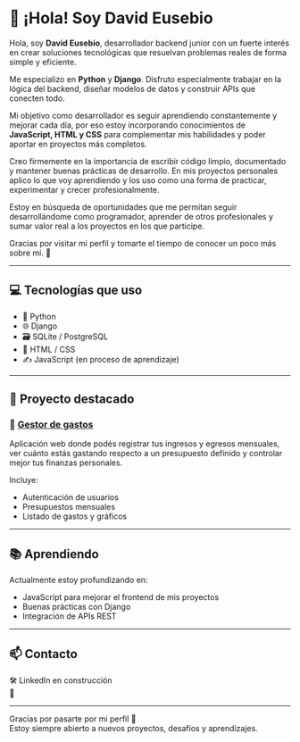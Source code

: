 # 👋 ¡Hola! Soy David Eusebio

Hola, soy **David Eusebio**, desarrollador backend junior con un fuerte interés en crear soluciones tecnológicas que resuelvan problemas reales de forma simple y eficiente.

Me especializo en **Python** y **Django**. Disfruto especialmente trabajar en la lógica del backend, diseñar modelos de datos y construir APIs que conecten todo.

Mi objetivo como desarrollador es seguir aprendiendo constantemente y mejorar cada día, por eso estoy incorporando conocimientos de **JavaScript, HTML y CSS** para complementar mis habilidades y poder aportar en proyectos más completos.

Creo firmemente en la importancia de escribir código limpio, documentado y mantener buenas prácticas de desarrollo. En mis proyectos personales aplico lo que voy aprendiendo y los uso como una forma de practicar, experimentar y crecer profesionalmente.

Estoy en búsqueda de oportunidades que me permitan seguir desarrollándome como programador, aprender de otros profesionales y sumar valor real a los proyectos en los que participe.

Gracias por visitar mi perfil y tomarte el tiempo de conocer un poco más sobre mí. 🙌


---

## 💻 Tecnologías que uso

- 🐍 Python
- 🌐 Django
- 🗃️ SQLite / PostgreSQL
- 🧩 HTML / CSS
- ✍️ JavaScript (en proceso de aprendizaje)

---

## 🚀 Proyecto destacado

### 🧾 [Gestor de gastos](https://github.com/Eusebio-David/gestor-gastos)
Aplicación web donde podés registrar tus ingresos y egresos mensuales, ver cuánto estás gastando respecto a un presupuesto definido y controlar mejor tus finanzas personales.

Incluye:
- Autenticación de usuarios
- Presupuestos mensuales
- Listado de gastos y gráficos

---

## 📚 Aprendiendo

Actualmente estoy profundizando en:
- JavaScript para mejorar el frontend de mis proyectos
- Buenas prácticas con Django
- Integración de APIs REST

---

## 📫 Contacto

🛠️ LinkedIn en construcción  
📧 

---

Gracias por pasarte por mi perfil 🙌  
Estoy siempre abierto a nuevos proyectos, desafíos y aprendizajes.

